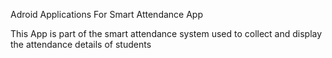 Adroid Applications For Smart Attendance App

This App is part of the smart attendance system used to collect and display the attendance details of students
